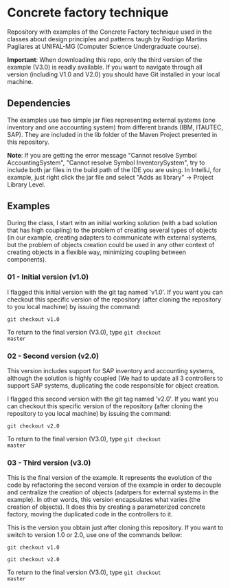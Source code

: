 # Concrete factory technique

Repository with examples of the Concrete Factory technique used in the classes about design principles and patterns taugh by Rodrigo Martins Pagliares at UNIFAL-MG (Computer Science Undergraduate course).

<strong>Important</strong>: When downloading this repo, only the third version of the example (V3.0) is readly available. If you want to navigate through all version (including V1.0 and V2.0) you should have Git installed in your local machine.

## Dependencies

The examples use two simple jar files representing external systems (one inventory and one accounting system) from different brands (IBM, ITAUTEC, SAP). They are included in the lib folder of the Maven Project presented in this repository.

<strong>Note</strong>: If you are getting the error message "Cannot resolve Symbol AccountingSystem", "Cannot resolve Symbol InventorySystem", try to include both jar files in the build path of the IDE you are using. In IntelliJ, for example, just right click the jar file and select "Adds as library" -> Project Library Level.

## Examples
During the class, I start witn an initial working solution (with a bad solution that has high coupling) to the problem of creating several types of objects (in our example, creating adapters to communicate with external systems, but the problem of objects creation could be used in any other context of creating objects in a flexible way, minimizing coupling between components).

### 01 - Initial version (v1.0)

I flagged this initial version with the git tag named 'v1.0'. If you want you can checkout this specific version of the repository (after cloning the repository to you local machine) by issuing the command:

<code>git checkout v1.0</code>

To return to the final version (V3.0), type <code>git checkout master</code>

### 02 - Second version (v2.0)

This version includes support for SAP inventory and accounting systems, although the solution is highly coupled (We had to update all 3 controllers to support SAP systems, duplicating the code responsible for object creation.

I flagged this second version with the git tag named 'v2.0'. If you want you can checkout this specific version of the repository (after cloning the repository to you local machine) by issuing the command:

<code>git checkout v2.0</code>

To return to the final version (V3.0), type <code>git checkout master</code>

### 03 - Third version (v3.0)

This is the final version of the example. It represents the evolution of the code by refactoring the second version of the example in order to decouple and centralize the creation of objects (adatpers for external systems in the example). In other words, this version encapsulates what varies (the creation of objects). It does this by creating a parameterized concrete factory, moving the duplicated code in the controllers to it.  

This is the version you obtain just after cloning this repository. If you want to switch to version 1.0 or 2.0, use one of the commands bellow:

<code>git checkout v1.0</code>

<code>git checkout v2.0</code>

To return to the final version (V3.0), type <code>git checkout master</code>
